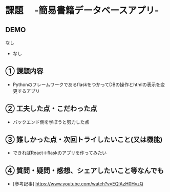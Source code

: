 # 課題　 -簡易書籍データベースアプリ-

## DEMO

なし

- なし

## ① 課題内容

- PythonのフレームワークであるflaskをつかってDBの操作とhtmlの表示を変更するアプリ
 
## ② 工夫した点・こだわった点

- バックエンド側を学ぼうと努力した点

## ③ 難しかった点・次回トライしたいこと(又は機能)

- できればReact＋flaskのアプリを作ってみたい

## ④ 質問・疑問・感想、シェアしたいこと等なんでも


- [参考記事] https://www.youtube.com/watch?v=EQIAzH0HvzQ
